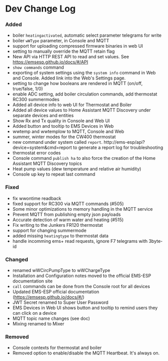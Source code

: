 # Dev Change Log

### Added
- boiler `heatingactivated`, automatic select parameter telegrams for write
- boiler `wWType` parameter, in Console and MQTT
- support for uploading compressed firmware binaries in web UI
- setting to manually override the MQTT retain flag
- New API via HTTP REST API to read and set values. See https://emsesp.github.io/docs/#/API
- `show commands` command
- exporting of system settings using the `system info` command in Web and Console. Added link into the Web's Settings page.
- setting to change how booleans are rendered in MQTT (on/off, true/false, 1/0)
- enable ADC setting, add boiler circulation commands, add thermostat RC300 summermodes
- Added all device info to web UI for Thermostat and Boiler
- Added all device values to Home Assistant MQTT Discovery under separate devices and entities
- Show Rx and Tx quality in Console and Web UI
- Added button and tooltip to EMS Devices in Web
- wwtemp and wwtemplow to MQTT, Console and Web
- summer, winter modes for the CW400 thermostat
- new command under system called `report`. http://ems-esp/api?device=system&cmd=report to generate a report log for troubleshooting
- thermostat error codes
- Console command `publish ha` to also force the creation of the Home Assistant MQTT Discovery topics
- Heat pump values (dew temperature and relative air humidity)
- Console up key to repeat last command

### Fixed
- fix wwontime readback
- fixed support for RC300 via MQTT commands (#505)
- Some minor optimizations to memory handling in the MQTT service
- Prevent MQTT from publishing empty json payloads
- Accurate detection of warm water and heating (#515)
- Fix writing to the Junkers FR120 thermostat
- support for changing summermode
- added missing `heatingtype` to thermostat data
- handle incomming ems+ read requests, ignore F7 telegrams with 3byte-id

### Changed
- renamed wWCircPumpType to wWChargeType
- Installation and Configuration notes moved to the official EMS-ESP documentation site
- `call` commands can be done from the Console root for all devices
- Updated EMS-ESP official documentation (https://emsesp.github.io/docs/#/)
- JWT Secret renamed to Super User Password
- EMS Devices in Web UI shows button and tooltip to remind users they can click on a device
- MQTT topic name changes (see doc)
- Mixing renamed to Mixer

### Removed
- Console contexts for thermostat and boiler
- Removed option to enable/disable the MQTT Heartbeat. It's always on.

